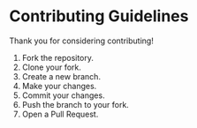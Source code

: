 # Contributing Guidelines

Thank you for considering contributing!

1. Fork the repository.
2. Clone your fork.
3. Create a new branch.
4. Make your changes.
5. Commit your changes.
6. Push the branch to your fork.
7. Open a Pull Request.
